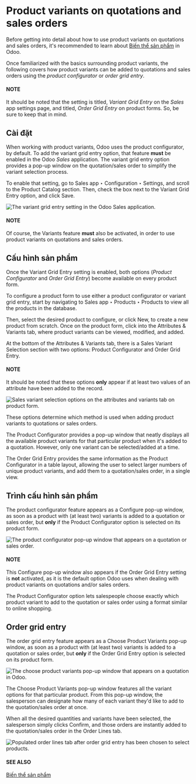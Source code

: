 # Product variants on quotations and sales orders

Before getting into detail about how to use product variants on quotations and sales orders, it's
recommended to learn about [Biến thể sản phẩm](../products_prices/products/variants.md) in Odoo.

Once familiarized with the basics surrounding product variants, the following covers how product
variants can be added to quotations and sales orders using the *product configurator* or *order grid
entry*.

#### NOTE
It should be noted that the setting is titled, *Variant Grid Entry* on the *Sales* app settings
page, and titled, *Order Grid Entry* on product forms. So, be sure to keep that in mind.

## Cài đặt

When working with product variants, Odoo uses the product configurator, by default. To add the
variant grid entry option, that feature **must** be enabled in the Odoo *Sales* application. The
variant grid entry option provides a pop-up window on the quotation/sales order to simplify the
variant selection process.

To enable that setting, go to Sales app ‣ Configuration ‣ Settings, and scroll
to the Product Catalog section. Then, check the box next to the Variant Grid
Entry option, and click Save.

![The variant grid entry setting in the Odoo Sales application.](applications/sales/sales/send_quotations/orders_and_variants/order-grid-entry-setting.png)

#### NOTE
Of course, the Variants feature **must** also be activated, in order to use product
variants on quotations and sales orders.

## Cấu hình sản phẩm

Once the Variant Grid Entry setting is enabled, both options (*Product Configurator* and
*Order Grid Entry*) become available on every product form.

To configure a product form to use either a product configurator or variant grid entry, start by
navigating to Sales app ‣ Products ‣ Products to view all the products in the
database.

Then, select the desired product to configure, or click New, to create a new product
from scratch. Once on the product form, click into the Attributes & Variants tab, where
product variants can be viewed, modified, and added.

At the bottom of the Attributes & Variants tab, there is a Sales Variant
Selection section with two options: Product Configurator and Order Grid
Entry.

#### NOTE
It should be noted that these options **only** appear if at least two values of an attribute have
been added to the record.

![Sales variant selection options on the attributes and variants tab on product form.](applications/sales/sales/send_quotations/orders_and_variants/attributes-variants-tab-selection-options.png)

These options determine which method is used when adding product variants to quotations or sales
orders.

The Product Configurator provides a pop-up window that neatly displays all the available
product variants for that particular product when it's added to a quotation. However, only one
variant can be selected/added at a time.

The Order Grid Entry provides the same information as the Product
Configurator in a table layout, allowing the user to select larger numbers of unique product
variants, and add them to a quotation/sales order, in a single view.

## Trình cấu hình sản phẩm

The product configurator feature appears as a Configure pop-up window, as soon as a
product with (at least two) variants is added to a quotation or sales order, but **only** if the
Product Configurator option is selected on its product form.

![The product configurator pop-up window that appears on a quotation or sales order.](applications/sales/sales/send_quotations/orders_and_variants/product-configurator-window.png)

#### NOTE
This Configure pop-up window also appears if the Order Grid Entry setting
is **not** activated, as it is the default option Odoo uses when dealing with product variants on
quotations and/or sales orders.

The Product Configurator option lets salespeople choose exactly which product variant to
add to the quotation or sales order using a format similar to online shopping.

## Order grid entry

The order grid entry feature appears as a Choose Product Variants pop-up window, as soon
as a product with (at least two) variants is added to a quotation or sales order, but **only** if
the Order Grid Entry option is selected on its product form.

![The choose product variants pop-up window that appears on a quotation in Odoo.](applications/sales/sales/send_quotations/orders_and_variants/choose-product-variants-popup.png)

The Choose Product Variants pop-up window features all the variant options for that
particular product. From this pop-up window, the salesperson can designate how many of each variant
they'd like to add to the quotation/sales order at once.

When all the desired quantities and variants have been selected, the salesperson simply clicks
Confirm, and those orders are instantly added to the quotation/sales order in the
Order Lines tab.

![Populated order lines tab after order grid entry has been chosen to select products.](applications/sales/sales/send_quotations/orders_and_variants/order-grid-entry-order-lines-tab.png)

#### SEE ALSO
[Biến thể sản phẩm](../products_prices/products/variants.md)
